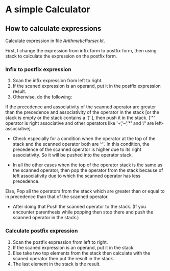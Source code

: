 # A simple Calculator

## How to calculate expressions

Calculate expression in file *ArithmeticParser.kt*.

First, I change the expression from infix form to postfix form, then using stack to calculate the expression on the postfix form.

### Infix to postfix expression

1. Scan the infix expression from left to right.
2. If the scaned expression is an operand, put it in the postfix expression result.
3. Otherwise, do the following:

If the precedence and associativity of the scanned operator are greater than the precedence and associativity of the operator in the stack [or the stack is empty or the stack contains a ‘(‘ ], then push it in the stack. [‘^‘ operator is right associative and other operators like ‘+‘,’–‘,’*‘ and ‘/‘ are left-associative].

- Check especially for a condition when the operator at the top of the stack and the scanned operator both are ‘^‘. In this condition, the precedence of the scanned operator is higher due to its right associativity. So it will be pushed into the operator stack. 

- In all the other cases when the top of the operator stack is the same as the scanned operator, then pop the operator from the stack because of left associativity due to which the scanned operator has less precedence. 

Else, Pop all the operators from the stack which are greater than or equal to in precedence than that of the scanned operator.

- After doing that Push the scanned operator to the stack. (If you encounter parenthesis while popping then stop there and push the scanned operator in the stack.) 

### Calculate postfix expression

1. Scan the postfix expression from left to right.
2. If the scaned expression is an operand, put it in the stack.
3. Else take two top elements from the stack then calculate with the scaned operator then put the result in the stack.
4. The last element in the stack is the result.
